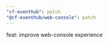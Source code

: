 ```yaml
---
"cf-eventhub": patch
"@cf-eventhub/web-console": patch
---
```


feat: improve web-console experience
